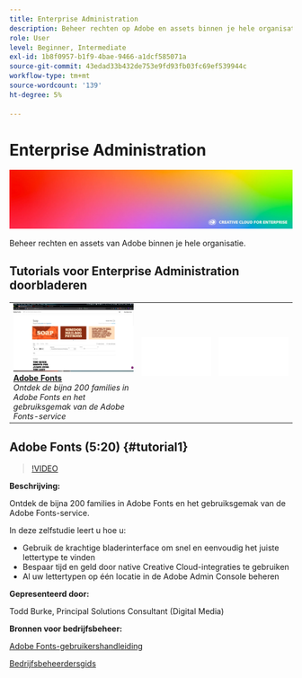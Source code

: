 ```yaml
---
title: Enterprise Administration
description: Beheer rechten op Adobe en assets binnen je hele organisatie
role: User
level: Beginner, Intermediate
exl-id: 1b8f0957-b1f9-4bae-9466-a1dcf585071a
source-git-commit: 43edad33b432de753e9fd93fb03fc69ef539944c
workflow-type: tm+mt
source-wordcount: '139'
ht-degree: 5%

---
```


# Enterprise Administration

![Hoofdafbeelding van zelfstudie](../assets/hero_cce.jpg)

Beheer rechten en assets van Adobe binnen je hele organisatie.

## Tutorials voor Enterprise Administration doorbladeren

<table style="table-layout:fixed">
<tr>
 <td>
   <a href="enterprise.md#tutorial1">
      <img alt="Adobe Fonts" src="../assets/fonts_burke_thumbnail.jpg" />
   </a>
    <div>
   <a href="enterprise.md#tutorial1"><strong>Adobe Fonts</strong></a>
    </div>
    <em>Ontdek de bijna 200 families in Adobe Fonts en het gebruiksgemak van de Adobe Fonts-service</em>
    <br>
  </td>
  <td>
    <img alt="Spacer" src="../assets/Whitespacer.png" />
    <div>
    <br>
  </td>
  <td>
    <img alt="Spacer" src="../assets/Whitespacer.png" />
    <div>
    <br>
  </td>
</tr>
</table>

## Adobe Fonts (5:20) {#tutorial1}

>[!VIDEO](https://video.tv.adobe.com/v/328226?hidetitle=true)

**Beschrijving:**

Ontdek de bijna 200 families in Adobe Fonts en het gebruiksgemak van de Adobe Fonts-service.

In deze zelfstudie leert u hoe u:
* Gebruik de krachtige bladerinterface om snel en eenvoudig het juiste lettertype te vinden
* Bespaar tijd en geld door native Creative Cloud-integraties te gebruiken
* Al uw lettertypen op één locatie in de Adobe Admin Console beheren

**Gepresenteerd door:**

Todd Burke, Principal Solutions Consultant (Digital Media)

**Bronnen voor bedrijfsbeheer:**

[Adobe Fonts-gebruikershandleiding](https://helpx.adobe.com/fonts/user-guide.html)

[Bedrijfsbeheerdersgids](https://helpx.adobe.com/enterprise/admin-guide.html)
